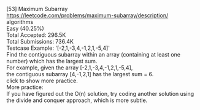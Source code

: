 [53] Maximum Subarray
<br>https://leetcode.com/problems/maximum-subarray/description/
<br>algorithms
<br>Easy (40.25%)
<br>Total Accepted:    296.5K
<br>Total Submissions: 736.4K
<br>Testcase Example:  '[-2,1,-3,4,-1,2,1,-5,4]'
<br>Find the contiguous subarray within an array (containing at least one
<br>number) which has the largest sum.
<br>For example, given the array [-2,1,-3,4,-1,2,1,-5,4],
<br>the contiguous subarray [4,-1,2,1] has the largest sum = 6.
<br>click to show more practice.
<br>More practice:
<br>If you have figured out the O(n) solution, try coding another solution using
<br>the divide and conquer approach, which is more subtle.
<br>